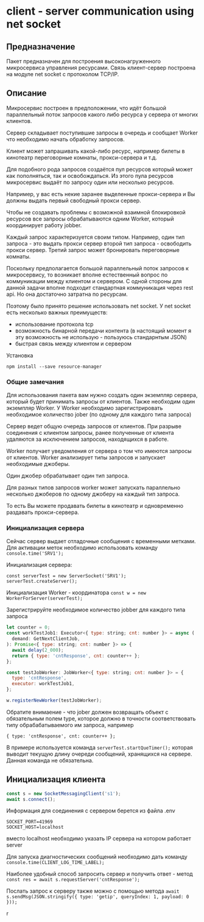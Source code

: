 # client - server communication using net socket

## Предназначение

Пакет предназначен для построения высоконагруженного микросервиса управления ресурсами. Связь клиент-сервер построена на модуле net socket с протоколом TCP/IP.

## Описание

Микросервис построен в предположении, что идёт большой параллельный поток запросов какого либо ресурса у сервера от многих клиентов.

Сервер складывает поступившие запросы в очередь и сообщает Worker что необходимо начать обработку запросов.

Клиент может запрашивать какой-либо ресурс, например билеты в кинотеатр переговорные комнаты, прокси-сервера и т.д.

Для подобного рода запросов создаётся пул ресурсов который может как пополняться, так и освобождаться.  Из этого пула ресурсов микросервис выдаёт по запросу один или несколько ресурсов.

Например, у вас есть некие заранее выделенные прокси-сервера и Вы должны выдать первый свободный прокси сервер.

Чтобы не создавать проблемы с возможной взаимной блокировкой ресурсов все запросы обрабатываются одним Worker, который координирует работу jobber.

Каждый запрос характеризуется своим типом. Например, один тип запроса - это выдать прокси сервер второй тип запроса - освободить прокси сервер. Третий запрос может бронировать переговорные комнаты.

Поскольку предполагается большой параллельный поток запросов к микросервису, то возникает вполне естественный вопрос по коммуникации между клиентом и сервером.
С одной стороны для данной задачи вполне подходит стандартная коммуникация через rest api.  Но она достаточно затратна по ресурсам.

Поэтому было принято решение использовать net socket. У net socket  есть несколько важных преимуществ:
- использование протокола tcp
- возможность бинарной передачи контента (в настоящий момент я эту возможность не использую - пользуюсь стандарнтым JSON)
- быстрая связь между клиентом и  сервером

Установка
```shell
npm install --save resource-manager
```

### Общие замечания

Для использования пакета вам нужно создать один экземпляр сервера, который будет принимать запросы от клиентов. Также необходим один экземпляр Worker. У Worker необходимо зарегистрировать необходимое количество jober (по одному для каждого типа запроса)

Сервер ведет общую очередь запросов от клиентов. При разрыве соединения с клиентом запросы, ранее полученные от клиента удаляются за исключением запросов, находящихся в работе.

Worker получает уведомления от сервера о том что имеются запросы от клиентов.
Worker анализирует типы запросов и запускает необходимые джоберы.

Один джобер обрабатывает один тип запроса.

Для разных типов запросов worker может запускать параллельно несколько джоберов по одному джоберу на каждый тип запроса.

То есть Вы можете продавать билеты в кинотеатр и одновременно раздавать прокси-сервера.


### Инициализация сервера

Сейчас сервер выдает отладочные сообщения с временными метками. Для активации меток необходимо использовать команду 
```console.time('SRV1');```

Инициализация сервера:

```
const serverTest = new ServerSocket('SRV1');
serverTest.createServer();
```

Инициализация Worker - координатора
```const w = new WorkerForServer(serverTest);```

Зарегистрируйте необходимое количество jobber для каждого типа запроса
```js
let counter = 0;
const workTestJob1: Executor<{ type: string; cnt: number }> = async (
  demand: GetNextClientJob,
): Promise<{ type: string; cnt: number }> => {
  await delay(2_000);
  return { type: 'cntResponse', cnt: counter++ };
};

const testJobWorker: JobWorker<{ type: string; cnt: number }> = {
  type: 'cntResponse',
  executor: workTestJob1,
};

w.registerNewWorker(testJobWorker);
```

Обратите внимаение - что jober  должен возвращать объект с обязательным   полем type, которое должно в точности соответствовать типу обрабабатываемого им запроса, например 

```{ type: 'cntResponse', cnt: counter++ };```

В примере используется команда ```serverTest.startQueTimer();``` которая выводит текущую длину очереди сообщений, хранящихся на сервере. Данная команда не обязательна.

## Инициализация клиента

```js
const s = new SocketMessagingClient('s1');
await s.connect();
```
Информация для соединения с сервером берется из файла .env

```dotenv
SOCKET_PORT=41969
SOCKET_HOST=localhost
```

вместо localhost необходимо указать IP сервера на котором работает server

Для запуска диагностических сообщений необходимо дать команду ```console.time(CLIENT_LOG_TIME_LABEL);```

Наиболее удобный способ запросить сервер и получить ответ - метод ```const res = await s.requestServer('cntResponse');```

Послать запрос к серверу также можно с помощью метода ```await s.sendMsg(JSON.stringify({ type: 'getip', queryIndex: 1, payload: 0 }));```

r
